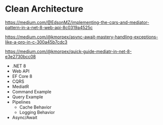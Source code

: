 # Clean Architecture

https://medium.com/@EdsonMZ/implementing-the-cqrs-and-mediator-pattern-in-a-net-8-web-api-8c0319a4525c

https://medium.com/@kmorpex/async-await-mastery-handling-exceptions-like-a-pro-in-c-300a45b7cdc3

https://medium.com/@kmorpex/quick-guide-mediatr-in-net-8-e3e2730bcc08

+ .NET 8
+ Web API
+ EF Core 8
+ CQRS
+ MediatR
+ Command Example
+ Query Example
+ Pipelines
  + Cache Behavior
  + Logging Behavior
+ Async/Await
